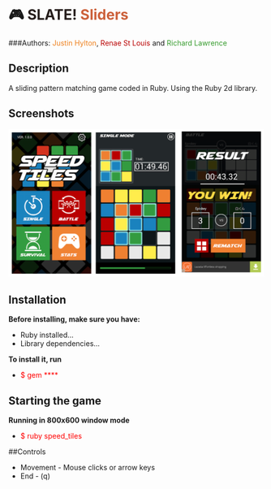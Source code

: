 # :video_game: <span style="color: #261E1C;">SLATE!</span> <span style="color: #CC613B;">Sliders</span>

###Authors: <span style="color: #EE811E;">Justin Hylton</span>, <span style="color: #B90000;">Renae St Louis</span> and <span style="color: #359B2C;">Richard Lawrence</span>

## Description
A sliding pattern matching game coded in Ruby.  Using the Ruby 2d library.

## Screenshots

<div style="display: block; margin-left: auto; margin-right: auto;">

![](images/screenshot.png)

</div>

## Installation

**Before installing, make sure you have:**

* Ruby installed...
* Library dependencies...

**To install it, run**

* <span style="color: red;">$ gem ****</span>

## Starting the game

**Running in 800x600 window mode**

* <span style="color: red;">$ ruby speed_tiles</span>

##Controls

* Movement - Mouse clicks or arrow keys
* End - (q)